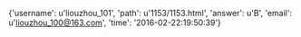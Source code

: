 {'username': u'liouzhou_101', 'path': u'1153/1153.html', 'answer': u'B', 'email': u'liouzhou_100@163.com', 'time': '2016-02-22:19:50:39'}